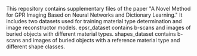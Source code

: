 This repository contains supplementary files of the paper "A Novel Method for GPR Imaging Based on Neural Networks and Dictionary Learning." It includes two datasets used for training material type determination and image reconstructor models.
epsr_dataset contains b-scans and images of buried objects with different material types.
shapes_dataset contains b-scans and images of buried objects with a reference material type and different shape classes.
